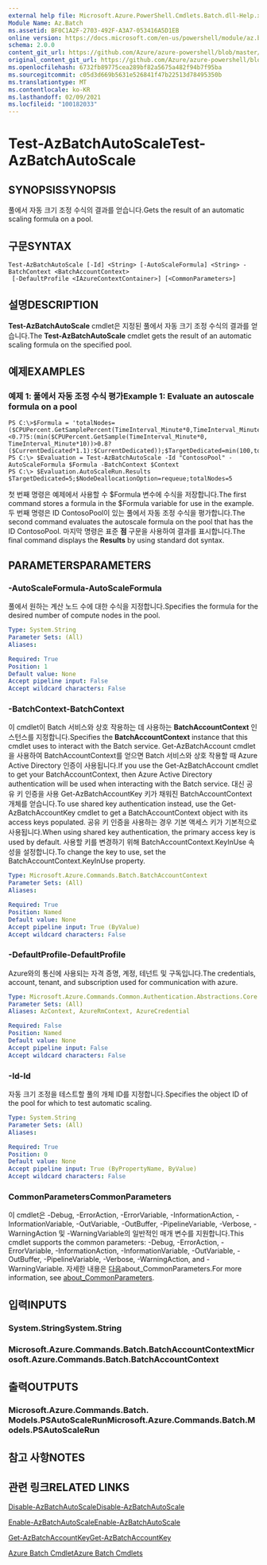 ```yaml
---
external help file: Microsoft.Azure.PowerShell.Cmdlets.Batch.dll-Help.xml
Module Name: Az.Batch
ms.assetid: BF0C1A2F-2703-492F-A3A7-053416A5D1EB
online version: https://docs.microsoft.com/en-us/powershell/module/az.batch/test-azbatchautoscale
schema: 2.0.0
content_git_url: https://github.com/Azure/azure-powershell/blob/master/src/Batch/Batch/help/Test-AzBatchAutoScale.md
original_content_git_url: https://github.com/Azure/azure-powershell/blob/master/src/Batch/Batch/help/Test-AzBatchAutoScale.md
ms.openlocfilehash: 6732fb89775cea289bf82a5675a482f94b7f95ba
ms.sourcegitcommit: c05d3d669b5631e526841f47b22513d78495350b
ms.translationtype: MT
ms.contentlocale: ko-KR
ms.lasthandoff: 02/09/2021
ms.locfileid: "100182033"
---
```

# <span data-ttu-id="4ffab-101">Test-AzBatchAutoScale</span><span class="sxs-lookup"><span data-stu-id="4ffab-101">Test-AzBatchAutoScale</span></span>

## <span data-ttu-id="4ffab-102">SYNOPSIS</span><span class="sxs-lookup"><span data-stu-id="4ffab-102">SYNOPSIS</span></span>
<span data-ttu-id="4ffab-103">풀에서 자동 크기 조정 수식의 결과를 얻습니다.</span><span class="sxs-lookup"><span data-stu-id="4ffab-103">Gets the result of an automatic scaling formula on a pool.</span></span>

## <span data-ttu-id="4ffab-104">구문</span><span class="sxs-lookup"><span data-stu-id="4ffab-104">SYNTAX</span></span>

```
Test-AzBatchAutoScale [-Id] <String> [-AutoScaleFormula] <String> -BatchContext <BatchAccountContext>
 [-DefaultProfile <IAzureContextContainer>] [<CommonParameters>]
```

## <span data-ttu-id="4ffab-105">설명</span><span class="sxs-lookup"><span data-stu-id="4ffab-105">DESCRIPTION</span></span>
<span data-ttu-id="4ffab-106">**Test-AzBatchAutoScale** cmdlet은 지정된 풀에서 자동 크기 조정 수식의 결과를 얻습니다.</span><span class="sxs-lookup"><span data-stu-id="4ffab-106">The **Test-AzBatchAutoScale** cmdlet gets the result of an automatic scaling formula on the specified pool.</span></span>

## <span data-ttu-id="4ffab-107">예제</span><span class="sxs-lookup"><span data-stu-id="4ffab-107">EXAMPLES</span></span>

### <span data-ttu-id="4ffab-108">예제 1: 풀에서 자동 조정 수식 평가</span><span class="sxs-lookup"><span data-stu-id="4ffab-108">Example 1: Evaluate an autoscale formula on a pool</span></span>
```
PS C:\>$Formula = 'totalNodes=($CPUPercent.GetSamplePercent(TimeInterval_Minute*0,TimeInterval_Minute*10)<0.7?5:(min($CPUPercent.GetSample(TimeInterval_Minute*0, TimeInterval_Minute*10))>0.8?($CurrentDedicated*1.1):$CurrentDedicated));$TargetDedicated=min(100,totalNodes);';
PS C:\> $Evaluation = Test-AzBatchAutoScale -Id "ContosoPool" -AutoScaleFormula $Formula -BatchContext $Context
PS C:\> $Evaluation.AutoScaleRun.Results
$TargetDedicated=5;$NodeDeallocationOption=requeue;totalNodes=5
```

<span data-ttu-id="4ffab-109">첫 번째 명령은 예제에서 사용할 수 $Formula 변수에 수식을 저장합니다.</span><span class="sxs-lookup"><span data-stu-id="4ffab-109">The first command stores a formula in the $Formula variable for use in the example.</span></span>
<span data-ttu-id="4ffab-110">두 번째 명령은 ID ContosoPool이 있는 풀에서 자동 조정 수식을 평가합니다.</span><span class="sxs-lookup"><span data-stu-id="4ffab-110">The second command evaluates the autoscale formula on the pool that has the ID ContosoPool.</span></span>
<span data-ttu-id="4ffab-111">마지막 명령은 표준 **점** 구문을 사용하여 결과를 표시합니다.</span><span class="sxs-lookup"><span data-stu-id="4ffab-111">The final command displays the **Results** by using standard dot syntax.</span></span>

## <span data-ttu-id="4ffab-112">PARAMETERS</span><span class="sxs-lookup"><span data-stu-id="4ffab-112">PARAMETERS</span></span>

### <span data-ttu-id="4ffab-113">-AutoScaleFormula</span><span class="sxs-lookup"><span data-stu-id="4ffab-113">-AutoScaleFormula</span></span>
<span data-ttu-id="4ffab-114">풀에서 원하는 계산 노드 수에 대한 수식을 지정합니다.</span><span class="sxs-lookup"><span data-stu-id="4ffab-114">Specifies the formula for the desired number of compute nodes in the pool.</span></span>

```yaml
Type: System.String
Parameter Sets: (All)
Aliases:

Required: True
Position: 1
Default value: None
Accept pipeline input: False
Accept wildcard characters: False
```

### <span data-ttu-id="4ffab-115">-BatchContext</span><span class="sxs-lookup"><span data-stu-id="4ffab-115">-BatchContext</span></span>
<span data-ttu-id="4ffab-116">이 cmdlet이 Batch 서비스와 상호 작용하는 데 사용하는 **BatchAccountContext** 인스턴스를 지정합니다.</span><span class="sxs-lookup"><span data-stu-id="4ffab-116">Specifies the **BatchAccountContext** instance that this cmdlet uses to interact with the Batch service.</span></span>
<span data-ttu-id="4ffab-117">Get-AzBatchAccount cmdlet을 사용하여 BatchAccountContext를 얻으면 Batch 서비스와 상호 작용할 때 Azure Active Directory 인증이 사용됩니다.</span><span class="sxs-lookup"><span data-stu-id="4ffab-117">If you use the Get-AzBatchAccount cmdlet to get your BatchAccountContext, then Azure Active Directory authentication will be used when interacting with the Batch service.</span></span> <span data-ttu-id="4ffab-118">대신 공유 키 인증을 사용 Get-AzBatchAccountKey 키가 채워진 BatchAccountContext 개체를 얻습니다.</span><span class="sxs-lookup"><span data-stu-id="4ffab-118">To use shared key authentication instead, use the Get-AzBatchAccountKey cmdlet to get a BatchAccountContext object with its access keys populated.</span></span> <span data-ttu-id="4ffab-119">공유 키 인증을 사용하는 경우 기본 액세스 키가 기본적으로 사용됩니다.</span><span class="sxs-lookup"><span data-stu-id="4ffab-119">When using shared key authentication, the primary access key is used by default.</span></span> <span data-ttu-id="4ffab-120">사용할 키를 변경하기 위해 BatchAccountContext.KeyInUse 속성을 설정합니다.</span><span class="sxs-lookup"><span data-stu-id="4ffab-120">To change the key to use, set the BatchAccountContext.KeyInUse property.</span></span>

```yaml
Type: Microsoft.Azure.Commands.Batch.BatchAccountContext
Parameter Sets: (All)
Aliases:

Required: True
Position: Named
Default value: None
Accept pipeline input: True (ByValue)
Accept wildcard characters: False
```

### <span data-ttu-id="4ffab-121">-DefaultProfile</span><span class="sxs-lookup"><span data-stu-id="4ffab-121">-DefaultProfile</span></span>
<span data-ttu-id="4ffab-122">Azure와의 통신에 사용되는 자격 증명, 계정, 테넌트 및 구독입니다.</span><span class="sxs-lookup"><span data-stu-id="4ffab-122">The credentials, account, tenant, and subscription used for communication with azure.</span></span>

```yaml
Type: Microsoft.Azure.Commands.Common.Authentication.Abstractions.Core.IAzureContextContainer
Parameter Sets: (All)
Aliases: AzContext, AzureRmContext, AzureCredential

Required: False
Position: Named
Default value: None
Accept pipeline input: False
Accept wildcard characters: False
```

### <span data-ttu-id="4ffab-123">-Id</span><span class="sxs-lookup"><span data-stu-id="4ffab-123">-Id</span></span>
<span data-ttu-id="4ffab-124">자동 크기 조정을 테스트할 풀의 개체 ID를 지정합니다.</span><span class="sxs-lookup"><span data-stu-id="4ffab-124">Specifies the object ID of the pool for which to test automatic scaling.</span></span>

```yaml
Type: System.String
Parameter Sets: (All)
Aliases:

Required: True
Position: 0
Default value: None
Accept pipeline input: True (ByPropertyName, ByValue)
Accept wildcard characters: False
```

### <span data-ttu-id="4ffab-125">CommonParameters</span><span class="sxs-lookup"><span data-stu-id="4ffab-125">CommonParameters</span></span>
<span data-ttu-id="4ffab-126">이 cmdlet은 -Debug, -ErrorAction, -ErrorVariable, -InformationAction, -InformationVariable, -OutVariable, -OutBuffer, -PipelineVariable, -Verbose, -WarningAction 및 -WarningVariable의 일반적인 매개 변수를 지원합니다.</span><span class="sxs-lookup"><span data-stu-id="4ffab-126">This cmdlet supports the common parameters: -Debug, -ErrorAction, -ErrorVariable, -InformationAction, -InformationVariable, -OutVariable, -OutBuffer, -PipelineVariable, -Verbose, -WarningAction, and -WarningVariable.</span></span> <span data-ttu-id="4ffab-127">자세한 내용은 [다음](http://go.microsoft.com/fwlink/?LinkID=113216)about_CommonParameters.</span><span class="sxs-lookup"><span data-stu-id="4ffab-127">For more information, see [about_CommonParameters](http://go.microsoft.com/fwlink/?LinkID=113216).</span></span>

## <span data-ttu-id="4ffab-128">입력</span><span class="sxs-lookup"><span data-stu-id="4ffab-128">INPUTS</span></span>

### <span data-ttu-id="4ffab-129">System.String</span><span class="sxs-lookup"><span data-stu-id="4ffab-129">System.String</span></span>

### <span data-ttu-id="4ffab-130">Microsoft.Azure.Commands.Batch.BatchAccountContext</span><span class="sxs-lookup"><span data-stu-id="4ffab-130">Microsoft.Azure.Commands.Batch.BatchAccountContext</span></span>

## <span data-ttu-id="4ffab-131">출력</span><span class="sxs-lookup"><span data-stu-id="4ffab-131">OUTPUTS</span></span>

### <span data-ttu-id="4ffab-132">Microsoft.Azure.Commands.Batch. Models.PSAutoScaleRun</span><span class="sxs-lookup"><span data-stu-id="4ffab-132">Microsoft.Azure.Commands.Batch.Models.PSAutoScaleRun</span></span>

## <span data-ttu-id="4ffab-133">참고 사항</span><span class="sxs-lookup"><span data-stu-id="4ffab-133">NOTES</span></span>

## <span data-ttu-id="4ffab-134">관련 링크</span><span class="sxs-lookup"><span data-stu-id="4ffab-134">RELATED LINKS</span></span>

[<span data-ttu-id="4ffab-135">Disable-AzBatchAutoScale</span><span class="sxs-lookup"><span data-stu-id="4ffab-135">Disable-AzBatchAutoScale</span></span>](./Disable-AzBatchAutoScale.md)

[<span data-ttu-id="4ffab-136">Enable-AzBatchAutoScale</span><span class="sxs-lookup"><span data-stu-id="4ffab-136">Enable-AzBatchAutoScale</span></span>](./Enable-AzBatchAutoScale.md)

[<span data-ttu-id="4ffab-137">Get-AzBatchAccountKey</span><span class="sxs-lookup"><span data-stu-id="4ffab-137">Get-AzBatchAccountKey</span></span>](./Get-AzBatchAccountKey.md)

[<span data-ttu-id="4ffab-138">Azure Batch Cmdlet</span><span class="sxs-lookup"><span data-stu-id="4ffab-138">Azure Batch Cmdlets</span></span>](/powershell/module/Az.Batch/)
